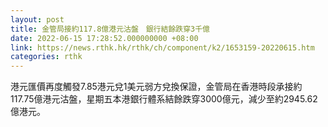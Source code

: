 ```yaml
---
layout: post
title: 金管局接約117.8億港元沽盤　銀行結餘跌穿3千億
date: 2022-06-15 17:28:52.000000000 +08:00
link: https://news.rthk.hk/rthk/ch/component/k2/1653159-20220615.htm
categories: rthk
---
```


港元匯價再度觸發7.85港元兌1美元弱方兌換保證，金管局在香港時段承接約117.75億港元沽盤，星期五本港銀行體系結餘跌穿3000億元，減少至約2945.62億港元。
